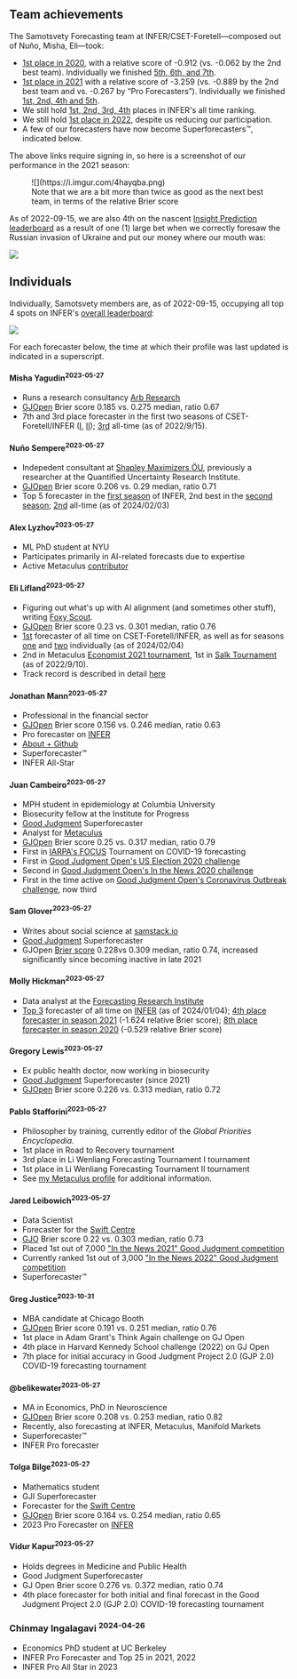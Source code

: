 ## Team achievements

The Samotsvety Forecasting team at INFER/CSET-Foretell—composed out of Nuño, Misha, Eli—took:

- [1st place in 2020](https://www.infer-pub.com/leaderboards/teams?season_id=1), with a relative score of -0.912 (vs. -0.062 by the 2nd best team). Individually we finished [5th, 6th, and 7th](https://www.infer-pub.com/leaderboards/seasons/1).
- [1st place in 2021](https://www.infer-pub.com/leaderboards/teams?season_id=2) with a relative score of -3.259 (vs. -0.889 by the 2nd best team and vs. -0.267 by “Pro Forecasters”). Individually we finished [1st, 2nd, 4th and 5th](https://www.infer-pub.com/leaderboards/seasons/2).
- We still hold [1st, 2nd, 3rd, 4th](https://www.infer-pub.com/leaderboards/overall) places in INFER's all time ranking.
- We still hold [1st place in 2022](https://www.infer-pub.com/leaderboards/teams?season_id=3), despite us reducing our participation.
- A few of our forecasters have now become Superforecasters™, indicated below.

The above links require signing in, so here is a screenshot of our performance in the 2021 season:

<figure >
![](https://i.imgur.com/4hayqba.png)
<br>
<figcaption>Note that we are a bit more than twice as good as the next best team, in terms of the relative Brier score</figcaption>
</figure>

As of 2022-09-15, we are also 4th on the nascent [Insight Prediction leaderboard](https://insightprediction.com/leaderboards) as a result of one (1) large bet when we correctly foresaw the Russian invasion of Ukraine and put our money where our mouth was:

![](https://i.imgur.com/ob5Cla4.png)

## Individuals

Individually, Samotsvety members are, as of 2022-09-15, occupying all top 4 spots on INFER's [overall leaderboard](https://www.infer-pub.com/leaderboards/overall):

![](https://i.imgur.com/ygMxoht.png)

For each forecaster below, the time at which their profile was last updated is indicated in a superscript.

#### Misha Yagudin<sup>2023-05-27</sup>

- Runs a research consultancy [Arb Research](https://arbresearch.com/)
- [GJOpen](https://www.gjopen.com/forecaster/yagudin) Brier score 0.185 vs. 0.275 median, ratio 0.67
- 7th and 3rd place forecaster in the first two seasons of CSET-Foretell/INFER ([I](https://www.infer-pub.com/leaderboards/seasons/1), [II](https://www.infer-pub.com/leaderboards/seasons/2)); [3rd](https://www.infer-pub.com/forecaster/yagudin/performance?all_time=true) all-time (as of 2022/9/15).

#### Nuño Sempere<sup>2023-05-27</sup>

- Indepedent consultant at [Shapley Maximizers ÖU](https://nunosempere.com/consulting/), previously a researcher at the Quantified Uncertainty Research Institute.
- [GJOpen](https://www.gjopen.com/forecaster/LokiOdinevich) Brier score 0.206 vs. 0.29 median, ratio 0.71
- Top 5 forecaster in the [first season](https://www.infer-pub.com/leaderboards/seasons/1) of INFER, 2nd best in the [second season](https://www.infer-pub.com/leaderboards/seasons/2); [2nd](https://www.infer-pub.com/forecaster/loki/performance?all_time=true) all-time (as of 2024/02/03)

#### Alex Lyzhov<sup>2023-05-27</sup>

- ML PhD student at NYU
- Participates primarily in AI-related forecasts due to expertise
- Active Metaculus [contributor](https://www.metaculus.com/accounts/profile/103447/)

#### Eli Lifland<sup>2023-05-27</sup>

- Figuring out what's up with AI alignment (and sometimes other stuff), writing [Foxy Scout](https://www.foxy-scout.com/).
- [GJOpen](https://www.gjopen.com/forecaster/elifland) Brier score 0.23 vs. 0.301 median, ratio 0.76
- [1st](https://www.infer-pub.com/forecaster/elifland/performance?all_time=true) forecaster of all time on CSET-Foretell/INFER, as well as for seasons [one](https://www.infer-pub.com/leaderboards/seasons/1) and [two](https://www.infer-pub.com/leaderboards/seasons/2) individually (as of 2024/02/04)
- 2nd in Metaculus [Economist 2021 tournament](https://www.metaculus.com/questions/11438/economist-2021-tournament-winners/), 1st in [Salk Tournament](https://pandemic.metaculus.com/contests/?selected=salk-tournament) (as of 2022/9/10).
- Track record is described in detail [here](https://www.lesswrong.com/posts/XAkhqkNQByEaT8MED/personal-forecasting-retrospective-2020-2022)

#### Jonathan Mann<sup>2023-05-27</sup>

- Professional in the financial sector
- [GJOpen](https://www.gjopen.com/forecaster/JonathanMann) Brier score 0.156 vs. 0.246 median, ratio 0.63
- Pro forecaster on [INFER](https://www.infer-pub.com/forecaster/JonathanMann/performance)
- [About + Github](https://jonathanmann.github.io/about/)
- Superforecaster™
- INFER All-Star

#### Juan Cambeiro<sup>2023-05-27</sup>

- MPH student in epidemiology at Columbia University
- Biosecurity fellow at the Institute for Progress
- [Good Judgment](https://www.gjopen.com/) Superforecaster
- Analyst for [Metaculus](https://www.metaculus.com/questions/)
- [GJOpen](https://www.gjopen.com/forecaster/juancambeiro) Brier score 0.25 vs. 0.317 median, ratio 0.79
- First in [IARPA's FOCUS](https://www.iarpa.gov/research-programs/focus-2) Tournament on COVID-19 forecasting
- First in [Good Judgment Open's US Election 2020 challenge](https://www.gjopen.com/challenges/42-us-election-2020/scores)
- Second in [Good Judgment Open's In the News 2020 challenge](https://www.gjopen.com/challenges/36-in-the-news-2020/scores)
- First in the time active on [Good Judgment Open's Coronavirus Outbreak challenge](https://www.gjopen.com/challenges/43-coronavirus-outbreak/scores), now third

#### Sam Glover<sup>2023-05-27</sup>

- Writes about social science at [samstack.io](https://www.samstack.io)
- [Good Judgment](https://www.gjopen.com/) Superforecaster
- GJOpen [Brier score](https://www.gjopen.com/forecaster/samglover97) 0.228vs 0.309 median, ratio 0.74, increased significantly since becoming inactive in late 2021

#### Molly Hickman<sup>2023-05-27</sup>

- Data analyst at the [Forecasting Research Institute](https://forecastingresearch.org/)
- [Top 3](https://www.infer-pub.com/leaderboards/overall) forecaster of all time on [INFER](https://www.infer-pub.com/) (as of 2024/01/04); [4th place forecaster in season 2021](https://www.infer-pub.com/leaderboards/seasons/2) (-1.624 relative Brier score); [8th place forecaster in season 2020](https://www.infer-pub.com/leaderboards/seasons/1) (-0.529 relative Brier score)

#### Gregory Lewis<sup>2023-05-27</sup>

- Ex public health doctor, now working in biosecurity
- [Good Judgment](https://www.gjopen.com/) Superforecaster (since 2021)
- [GJOpen](https://www.gjopen.com/forecaster/Gjlewis) Brier score 0.226 vs. 0.313 median, ratio 0.72


#### Pablo Stafforini<sup>2023-05-27</sup>

- Philosopher by training, currently editor of the *Global Priorities Encyclopedia*.
- 1st place in Road to Recovery tournament
- 3rd place in Li Wenliang Forecasting Tournament I tournament
- 1st place in Li Wenliang Forecasting Tournament II tournament
- See [my Metaculus profile](https://www.metaculus.com/accounts/profile/101341/) for additional information.

#### Jared Leibowich<sup>2023-05-27</sup>

- Data Scientist
- Forecaster for the [Swift Centre](https://www.swiftcentre.org/)
- [GJO](https://www.gjopen.com/forecaster/jleibowich) Brier score 0.22 vs. 0.303 median, ratio 0.73
- Placed 1st out of 7,000 ["In the News 2021" Good Judgment competition](https://www.gjopen.com/leaderboards/challenges/47-in-the-news-2021)
- Currently ranked 1st out of 3,000 ["In the News 2022" Good Judgment competition](https://www.gjopen.com/leaderboards/challenges/57-in-the-news-2022)
- Superforecaster™

#### Greg Justice<sup>2023-10-31</sup>

- MBA candidate at Chicago Booth
- [GJOpen](https://www.gjopen.com/forecaster/gjusticea) Brier score 0.191 vs. 0.251 median, ratio 0.76
- 1st place in Adam Grant's Think Again challenge on GJ Open
- 4th place in Harvard Kennedy School challenge (2022) on GJ Open
- 7th place for initial accuracy in Good Judgment Project 2.0 (GJP 2.0) COVID-19 forecasting tournament

#### @belikewater<sup>2023-05-27</sup>

- MA in Economics, PhD in Neuroscience
- [GJOpen](https://www.gjopen.com/forecaster/belikewater) Brier score 0.208 vs. 0.253 median, ratio 0.82
- Recently, also forecasting at INFER, Metaculus, Manifold Markets
- Superforecaster™
- INFER Pro forecaster

#### Tolga Bilge<sup>2023-05-27</sup>

- Mathematics student
- GJI Superforecaster
- Forecaster for the [Swift Centre](https://swiftcentre.org)
- [GJOpen](https://www.gjopen.com/forecaster/Tolga) Brier score 0.164 vs. 0.254 median, ratio 0.65
- 2023 Pro Forecaster on [INFER](https://www.infer-pub.com/forecaster/Tolga)

#### Vidur Kapur<sup>2023-05-27</sup>

- Holds degrees in Medicine and Public Health
- Good Judgment Superforecaster
- GJ Open Brier score 0.276 vs. 0.372 median, ratio 0.74
- 4th place forecaster for both initial and final forecast in the Good Judgment Project 2.0 (GJP 2.0) COVID-19 forecasting tournament

### Chinmay Ingalagavi <sup>2024-04-26</sup>

- Economics PhD student at UC Berkeley
- INFER Pro Forecaster and Top 25 in 2021, 2022
- INFER Pro All Star in 2023

[^1]: Says Pablo.
